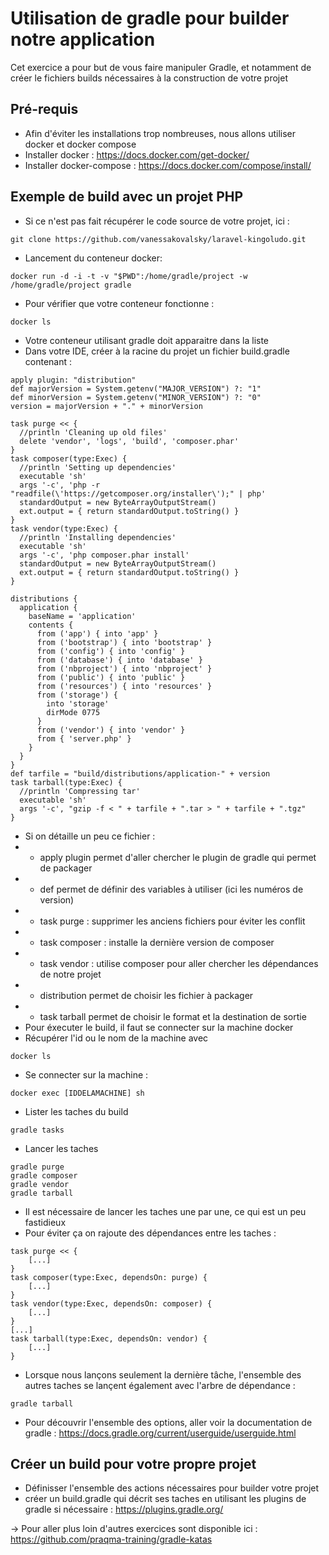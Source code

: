 # Utilisation de gradle pour builder notre application

Cet exercice a pour but de vous faire manipuler Gradle, et notamment de créer le fichiers builds nécessaires à la construction de votre projet

## Pré-requis

* Afin d'éviter les installations trop nombreuses, nous allons utiliser docker et docker compose
* Installer docker :
https://docs.docker.com/get-docker/
* Installer docker-compose :
https://docs.docker.com/compose/install/ 

## Exemple de build avec un projet PHP
* Si ce n'est pas fait récupérer le code source de votre projet, ici :
```
git clone https://github.com/vanessakovalsky/laravel-kingoludo.git
```
* Lancement du conteneur docker:
```
docker run -d -i -t -v "$PWD":/home/gradle/project -w /home/gradle/project gradle
```
* Pour vérifier que votre conteneur fonctionne :
```
docker ls
```
* Votre conteneur utilisant gradle doit apparaitre dans la liste
* Dans votre IDE, créer à la racine du projet un fichier build.gradle contenant :
```
apply plugin: "distribution"
def majorVersion = System.getenv("MAJOR_VERSION") ?: "1"
def minorVersion = System.getenv("MINOR_VERSION") ?: "0"
version = majorVersion + "." + minorVersion 

task purge << {
  //println 'Cleaning up old files'
  delete 'vendor', 'logs', 'build', 'composer.phar'
}
task composer(type:Exec) {
  //println 'Setting up dependencies'
  executable 'sh'
  args '-c', 'php -r "readfile(\'https://getcomposer.org/installer\');" | php'
  standardOutput = new ByteArrayOutputStream()
  ext.output = { return standardOutput.toString() }
}
task vendor(type:Exec) {
  //println 'Installing dependencies'
  executable 'sh'
  args '-c', 'php composer.phar install'
  standardOutput = new ByteArrayOutputStream()
  ext.output = { return standardOutput.toString() }
}

distributions {
  application {
    baseName = 'application'
    contents {
      from ('app') { into 'app' }
      from ('bootstrap') { into 'bootstrap' }
      from ('config') { into 'config' }
      from ('database') { into 'database' }
      from ('nbproject') { into 'nbproject' }
      from ('public') { into 'public' }
      from ('resources') { into 'resources' }
      from ('storage') {
        into 'storage'
        dirMode 0775
      }
      from ('vendor') { into 'vendor' }
      from { 'server.php' }
    }
  }
}
def tarfile = "build/distributions/application-" + version
task tarball(type:Exec) {
  //println 'Compressing tar'
  executable 'sh'
  args '-c', "gzip -f < " + tarfile + ".tar > " + tarfile + ".tgz"
}
```
* Si on détaille un peu ce fichier :
* * apply plugin permet d'aller chercher le plugin de gradle qui permet de packager
* * def permet de définir des variables à utiliser (ici les numéros de version)
* * task purge : supprimer les anciens fichiers pour éviter les conflit
* * task composer : installe la dernière version de composer 
* * task vendor : utilise composer pour aller chercher les dépendances de notre projet
* * distribution permet de choisir les fichier à packager
* * task tarball permet de choisir le format et la destination de sortie
* Pour éxecuter le build, il faut se connecter sur la machine docker
* Récupérer l'id ou le nom de la machine avec 
```
docker ls
```
* Se connecter sur la machine :
```
docker exec [IDDELAMACHINE] sh
```
* Lister les taches du build
```
gradle tasks
```
* Lancer les taches
```
gradle purge
gradle composer
gradle vendor
gradle tarball
```
* Il est nécessaire de lancer les taches une par une, ce qui est un peu fastidieux
* Pour éviter ça on rajoute des dépendances entre les taches :
```
task purge << {
    [...]
}
task composer(type:Exec, dependsOn: purge) {
    [...]
}
task vendor(type:Exec, dependsOn: composer) {
    [...]
}
[...]
task tarball(type:Exec, dependsOn: vendor) {
    [...]
}
```
* Lorsque nous lançons seulement la dernière tâche, l'ensemble des autres taches se lançent également avec l'arbre de dépendance :
```
gradle tarball
```
* Pour découvrir l'ensemble des options, aller voir la documentation de gradle :
https://docs.gradle.org/current/userguide/userguide.html 

## Créer un build pour votre propre projet
* Définisser l'ensemble des actions nécessaires pour builder votre projet
* créer un build.gradle qui décrit ses taches en utilisant les plugins de gradle si nécessaire : https://plugins.gradle.org/ 

-> Pour aller plus loin d'autres exercices sont disponible ici : 
https://github.com/praqma-training/gradle-katas